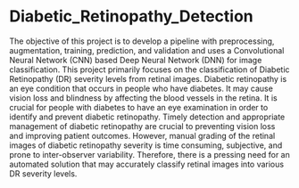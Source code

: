 # Diabetic_Retinopathy_Detection

The objective of this project is to develop a pipeline with preprocessing, augmentation, training, prediction, and validation and uses a Convolutional Neural Network (CNN) based Deep Neural Network (DNN) for image classification. This project primarily focuses on the classification of Diabetic Retinopathy (DR) severity levels from retinal images. Diabetic retinopathy is an eye condition that occurs in people who have diabetes. It may cause vision loss and blindness by affecting the blood vessels in the retina. It is crucial for people with diabetes to have an eye examination in order to identify and prevent diabetic retinopathy. Timely detection and appropriate management of diabetic retinopathy are crucial to preventing vision loss and improving patient outcomes. However, manual grading of the retinal images of diabetic retinopathy severity is time consuming, subjective, and prone to inter-observer variability. Therefore, there is a pressing need for an automated solution that may accurately classify retinal images into various DR severity levels. 
